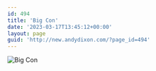 ```yaml
---
id: 494
title: 'Big Con'
date: '2023-03-17T13:45:12+00:00'
layout: page
guid: 'http://new.andydixon.com/?page_id=494'
---
```


![Big Con](https://i0.wp.com/assets.g8x2.ldn.idrivee2-23.com/posters/Big%20Con%2001.jpg?w=1200&ssl=1 "Big Con")
